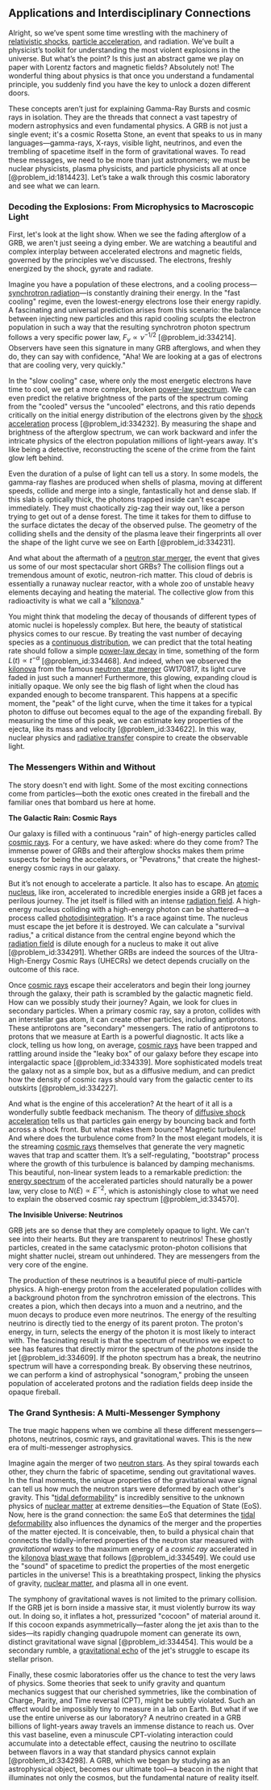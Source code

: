 ## Applications and Interdisciplinary Connections

Alright, so we’ve spent some time wrestling with the machinery of [relativistic shocks](@article_id:161086), [particle acceleration](@article_id:157708), and radiation. We’ve built a physicist’s toolkit for understanding the most violent explosions in the universe. But what’s the point? Is this just an abstract game we play on paper with Lorentz factors and magnetic fields? Absolutely not! The wonderful thing about physics is that once you understand a fundamental principle, you suddenly find you have the key to unlock a dozen different doors.

These concepts aren’t just for explaining Gamma-Ray Bursts and cosmic rays in isolation. They are the threads that connect a vast tapestry of modern astrophysics and even fundamental physics. A GRB is not just a single event; it's a cosmic Rosetta Stone, an event that speaks to us in many languages—gamma-rays, X-rays, visible light, neutrinos, and even the trembling of spacetime itself in the form of gravitational waves. To read these messages, we need to be more than just astronomers; we must be nuclear physicists, plasma physicists, and particle physicists all at once [@problem_id:1814423]. Let’s take a walk through this cosmic laboratory and see what we can learn.

### Decoding the Explosions: From Microphysics to Macroscopic Light

First, let's look at the light show. When we see the fading afterglow of a GRB, we aren't just seeing a dying ember. We are watching a beautiful and complex interplay between accelerated electrons and magnetic fields, governed by the principles we’ve discussed. The electrons, freshly energized by the shock, gyrate and radiate.

Imagine you have a population of these electrons, and a cooling process—[synchrotron radiation](@article_id:151613)—is constantly draining their energy. In the "fast cooling" regime, even the lowest-energy electrons lose their energy rapidly. A fascinating and universal prediction arises from this scenario: the balance between injecting new particles and this rapid cooling sculpts the electron population in such a way that the resulting synchrotron photon spectrum follows a very specific power law, $F_\nu \propto \nu^{-1/2}$ [@problem_id:334214]. Observers have seen this signature in many GRB afterglows, and when they do, they can say with confidence, "Aha! We are looking at a gas of electrons that are cooling very, very quickly."

In the "slow cooling" case, where only the most energetic electrons have time to cool, we get a more complex, broken [power-law spectrum](@article_id:185815). We can even predict the relative brightness of the parts of the spectrum coming from the "cooled" versus the "uncooled" electrons, and this ratio depends critically on the initial energy distribution of the electrons given by the [shock acceleration](@article_id:189119) process [@problem_id:334232]. By measuring the shape and brightness of the afterglow spectrum, we can work backward and infer the intricate physics of the electron population millions of light-years away. It's like being a detective, reconstructing the scene of the crime from the faint glow left behind.

Even the duration of a pulse of light can tell us a story. In some models, the gamma-ray flashes are produced when shells of plasma, moving at different speeds, collide and merge into a single, fantastically hot and dense slab. If this slab is optically thick, the photons trapped inside can't escape immediately. They must chaotically zig-zag their way out, like a person trying to get out of a dense forest. The time it takes for them to diffuse to the surface dictates the decay of the observed pulse. The geometry of the colliding shells and the density of the plasma leave their fingerprints all over the shape of the light curve we see on Earth [@problem_id:334231].

And what about the aftermath of a [neutron star merger](@article_id:159923), the event that gives us some of our most spectacular short GRBs? The collision flings out a tremendous amount of exotic, neutron-rich matter. This cloud of debris is essentially a runaway nuclear reactor, with a whole zoo of unstable heavy elements decaying and heating the material. The collective glow from this radioactivity is what we call a "[kilonova](@article_id:158151)."

You might think that modeling the decay of thousands of different types of atomic nuclei is hopelessly complex. But here, the beauty of statistical physics comes to our rescue. By treating the vast number of decaying species as a [continuous distribution](@article_id:261204), we can predict that the total heating rate should follow a simple [power-law decay](@article_id:261733) in time, something of the form $L(t) \propto t^{-\alpha}$ [@problem_id:334468]. And indeed, when we observed the [kilonova](@article_id:158151) from the famous [neutron star merger](@article_id:159923) GW170817, its light curve faded in just such a manner! Furthermore, this glowing, expanding cloud is initially opaque. We only see the big flash of light when the cloud has expanded enough to become transparent. This happens at a specific moment, the "peak" of the light curve, when the time it takes for a typical photon to diffuse out becomes equal to the age of the expanding fireball. By measuring the time of this peak, we can estimate key properties of the ejecta, like its mass and velocity [@problem_id:334622]. In this way, nuclear physics and [radiative transfer](@article_id:157954) conspire to create the observable light.

### The Messengers Within and Without

The story doesn't end with light. Some of the most exciting connections come from particles—both the exotic ones created in the fireball and the familiar ones that bombard us here at home.

**The Galactic Rain: Cosmic Rays**

Our galaxy is filled with a continuous "rain" of high-energy particles called [cosmic rays](@article_id:158047). For a century, we have asked: where do they come from? The immense power of GRBs and their afterglow shocks makes them prime suspects for being the accelerators, or "Pevatrons," that create the highest-energy cosmic rays in our galaxy.

But it’s not enough to accelerate a particle. It also has to escape. An [atomic nucleus](@article_id:167408), like iron, accelerated to incredible energies inside a GRB jet faces a perilous journey. The jet itself is filled with an intense [radiation field](@article_id:163771). A high-energy nucleus colliding with a high-energy photon can be shattered—a process called [photodisintegration](@article_id:161283). It's a race against time. The nucleus must escape the jet before it is destroyed. We can calculate a "survival radius," a critical distance from the central engine beyond which the [radiation field](@article_id:163771) is dilute enough for a nucleus to make it out alive [@problem_id:334291]. Whether GRBs are indeed the sources of the Ultra-High-Energy Cosmic Rays (UHECRs) we detect depends crucially on the outcome of this race.

Once [cosmic rays](@article_id:158047) escape their accelerators and begin their long journey through the galaxy, their path is scrambled by the galactic magnetic field. How can we possibly study their journey? Again, we look for clues in secondary particles. When a primary cosmic ray, say a proton, collides with an interstellar gas atom, it can create other particles, including antiprotons. These antiprotons are "secondary" messengers. The ratio of antiprotons to protons that we measure at Earth is a powerful diagnostic. It acts like a clock, telling us how long, on average, [cosmic rays](@article_id:158047) have been trapped and rattling around inside the "leaky box" of our galaxy before they escape into intergalactic space [@problem_id:334339]. More sophisticated models treat the galaxy not as a simple box, but as a diffusive medium, and can predict how the density of cosmic rays should vary from the galactic center to its outskirts [@problem_id:334227].

And what is the engine of this acceleration? At the heart of it all is a wonderfully subtle feedback mechanism. The theory of [diffusive shock acceleration](@article_id:159482) tells us that particles gain energy by bouncing back and forth across a shock front. But what makes them bounce? Magnetic turbulence! And where does the turbulence come from? In the most elegant models, it is the streaming [cosmic rays](@article_id:158047) themselves that generate the very magnetic waves that trap and scatter them. It’s a self-regulating, "bootstrap" process where the growth of this turbulence is balanced by damping mechanisms. This beautiful, non-linear system leads to a remarkable prediction: the [energy spectrum](@article_id:181286) of the accelerated particles should naturally be a power law, very close to $N(E) \propto E^{-2}$, which is astonishingly close to what we need to explain the observed cosmic ray spectrum [@problem_id:334570].

**The Invisible Universe: Neutrinos**

GRB jets are so dense that they are completely opaque to light. We can't see into their hearts. But they are transparent to neutrinos! These ghostly particles, created in the same cataclysmic proton-photon collisions that might shatter nuclei, stream out unhindered. They are messengers from the very core of the engine.

The production of these neutrinos is a beautiful piece of multi-particle physics. A high-energy proton from the accelerated population collides with a background photon from the synchrotron emission of the electrons. This creates a pion, which then decays into a muon and a neutrino, and the muon decays to produce even more neutrinos. The energy of the resulting neutrino is directly tied to the energy of its parent proton. The proton's energy, in turn, selects the energy of the photon it is most likely to interact with. The fascinating result is that the spectrum of neutrinos we expect to see has features that directly mirror the spectrum of the *photons* inside the jet [@problem_id:334609]. If the photon spectrum has a break, the neutrino spectrum will have a corresponding break. By observing these neutrinos, we can perform a kind of astrophysical "sonogram," probing the unseen population of accelerated protons and the radiation fields deep inside the opaque fireball.

### The Grand Synthesis: A Multi-Messenger Symphony

The true magic happens when we combine all these different messengers—photons, neutrinos, cosmic rays, and gravitational waves. This is the new era of multi-messenger astrophysics.

Imagine again the merger of two [neutron stars](@article_id:139189). As they spiral towards each other, they churn the fabric of spacetime, sending out gravitational waves. In the final moments, the unique properties of the gravitational wave signal can tell us how much the neutron stars were deformed by each other's gravity. This "[tidal deformability](@article_id:159401)" is incredibly sensitive to the unknown physics of [nuclear matter](@article_id:157817) at extreme densities—the Equation of State (EoS). Now, here is the grand connection: the same EoS that determines the [tidal deformability](@article_id:159401) also influences the dynamics of the merger and the properties of the matter ejected. It is conceivable, then, to build a physical chain that connects the tidally-inferred properties of the neutron star measured with *gravitational waves* to the maximum energy of a *cosmic ray* accelerated in the [kilonova](@article_id:158151) [blast wave](@article_id:199067) that follows [@problem_id:334549]. We could use the "sound" of spacetime to predict the properties of the most energetic particles in the universe! This is a breathtaking prospect, linking the physics of gravity, [nuclear matter](@article_id:157817), and plasma all in one event.

The symphony of gravitational waves is not limited to the primary collision. If the GRB jet is born inside a massive star, it must violently burrow its way out. In doing so, it inflates a hot, pressurized "cocoon" of material around it. If this cocoon expands asymmetrically—faster along the jet axis than to the sides—its rapidly changing quadrupole moment can generate its own, distinct gravitational wave signal [@problem_id:334454]. This would be a secondary rumble, a [gravitational echo](@article_id:184855) of the jet's struggle to escape its stellar prison.

Finally, these cosmic laboratories offer us the chance to test the very laws of physics. Some theories that seek to unify gravity and quantum mechanics suggest that our cherished symmetries, like the combination of Charge, Parity, and Time reversal (CPT), might be subtly violated. Such an effect would be impossibly tiny to measure in a lab on Earth. But what if we use the entire universe as our laboratory? A neutrino created in a GRB billions of light-years away travels an immense distance to reach us. Over this vast baseline, even a minuscule CPT-violating interaction could accumulate into a detectable effect, causing the neutrino to oscillate between flavors in a way that standard physics cannot explain [@problem_id:334298]. A GRB, which we began by studying as an astrophysical object, becomes our ultimate tool—a beacon in the night that illuminates not only the cosmos, but the fundamental nature of reality itself.